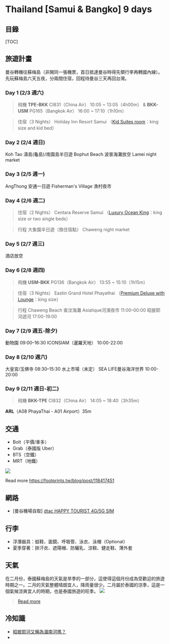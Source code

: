Thailand [Samui & Bangko] 9 days
===

## 目錄

[TOC]

## 旅遊計畫
曼谷轉機往蘇梅島（非開同一張機票，首日抵達曼谷時得先領行李再轉國內線）。先玩蘇梅島六天五夜，分兩間住宿，回程待曼谷三天再回台灣。

### Day 1 (2/3 週六)
> 飛機
**TPE-BKK** CI831（China Air）
10:05 ~ 13:05（4h00m）
&
**BKK-USM** PG165（Bangkok Air）
16:00 ~ 17:10（1h10m）

> 住宿（3 Nights）
Holiday Inn Resort Samui
（[Kid Suites room](https://www.ihg.com/holidayinnresorts/hotels/us/en/koh-samui/usmrt/hoteldetail/hotel-room-rates#)：king size and kid bed）


### Day 2 (2/4 週日)
Koh Tao 濤島(龜島)/南園島半日遊
Bophut Beach 波普海灘放空
Lamei night market

### Day 3 (2/5 週一)
AngThong 安通一日遊
Fisherman's Village 漁村夜市

### Day 4 (2/6 週二)
> 住宿（2 Nights）
Centara Reserve Samui
（[Luxury Ocean King](https://www.centarahotelsresorts.com/centarareserve/crs/luxury-ocean-room)：king size or two single beds）

> 行程
大象園半日遊（換住宿點）
Chaweng night market

### Day 5 (2/7 週三)
酒店放空

### Day 6 (2/8 週四)
> 飛機
**USM-BKK** PG136（Bangkok Air）
13:55 ~ 15:10（1h15m）

> 住宿（3 Nights）
Eastin Grand Hotel Phayathai
（[Premium Deluxe with Lounge](https://www.eastinhotelsresidences.com/eastingrandhotelphayathai/rooms/premium-deluxe)：king size）

> 行程
Chaweng Beach 查汶海灘
Asiatique河濱夜市 11:00–00:00
昭披耶河遊河 17:00-19:00

### Day 7 (2/9 週五-除夕)
動物園 09:00–16:30
ICONSIAM（暹羅天地） 10:00-22:00

### Day 8 (2/10 週六)
大皇宮/玉佛寺 08:30–15:30
水上市場（未定）
SEA LIFE曼谷海洋世界 10:00-20:00

### Day 9 (2/11 週日-初二)
> 飛機
**BKK-TPE** CI832（China Air）
14:05 ~ 18:40（3h35m）

**ARL**（A08 PhayaThai - A01 Airport）35m

## 交通
* Bolt（平價/車多）
* Grab（泰國版 Uber）
* BTS（空鐵）
* MRT（地鐵）

![](https://s3-ap-northeast-1.amazonaws.com/g0v-hackmd-images/uploads/upload_b3838f63c24b0dfc063046a813c1a13f.png)


Read more
https://footprints.tw/blog/post/118417451

## 網路
* [曼谷機場自取] [dtac HAPPY TOURIST 4G/5G SIM](https://www.klook.com/zh-TW/activity/16587-dtac-4g-sim-thailand/?spm=SearchResult.SearchResult_LIST&clickId=a2e2778dc2)

## 行李
* 浮潛器具：蛙鞋、面鏡、呼吸管、泳衣、泳帽（Optional）
* 夏季穿著：排汗衣、遮陽帽、防曬乳、涼鞋、健走鞋、薄外套

## 天氣
在二月份，泰國蘇梅島的天氣是旱季的一部分，這使得這個月份成為受歡迎的旅遊時期之一。二月的天氣整體晴朗宜人，降雨量很少。二月屬於泰國的涼季，這是一個氣候涼爽宜人的時期，也是泰國旅遊的旺季。
![](https://s3-ap-northeast-1.amazonaws.com/g0v-hackmd-images/uploads/upload_f27a436a18b552692ee2feee461ff589.png)

> [Read more](https://www.accuweather.com/zh/th/ko-samui/5470/daily-weather-forecast/5470?day=11)

## 冷知識
* [昭披耶河又稱為湄南河嗎？](https://visionthai.net/article/differences-between-the-chao-phraya-river-and-mekong-river/)
* 